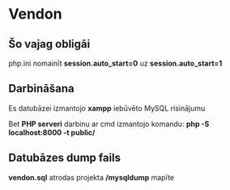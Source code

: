 # Vendon
## Šo vajag obligāi
php.ini nomainīt **session.auto_start=0** uz **session.auto_start=1**

## Darbināšana
Es datubāzei izmantojo **xampp** iebūvēto MySQL risinājumu

Bet **PHP serveri** darbinu ar cmd izmantojo komandu:
**php -S localhost:8000 -t public/**

## Datubāzes dump fails
 **vendon.sql** atrodas projekta **/mysqldump** mapīte